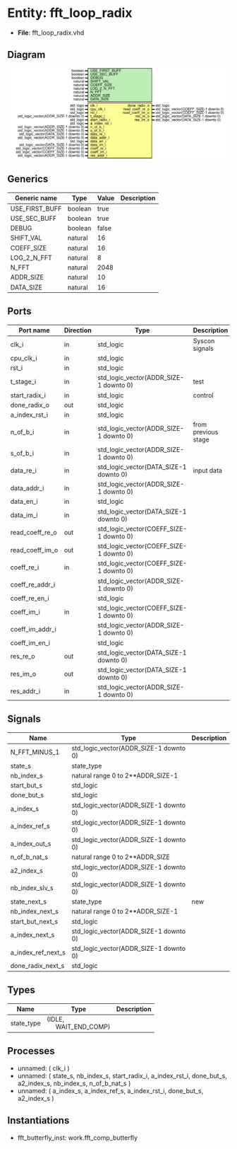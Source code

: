 # Entity: fft_loop_radix

- **File**: fft_loop_radix.vhd
## Diagram

![Diagram](fft_loop_radix.svg "Diagram")
## Generics

| Generic name   | Type    | Value | Description |
| -------------- | ------- | ----- | ----------- |
| USE_FIRST_BUFF | boolean | true  |             |
| USE_SEC_BUFF   | boolean | true  |             |
| DEBUG          | boolean | false |             |
| SHIFT_VAL      | natural | 16    |             |
| COEFF_SIZE     | natural | 16    |             |
| LOG_2_N_FFT    | natural | 8     |             |
| N_FFT          | natural | 2048  |             |
| ADDR_SIZE      | natural | 10    |             |
| DATA_SIZE      | natural | 16    |             |
## Ports

| Port name       | Direction | Type                                    | Description         |
| --------------- | --------- | --------------------------------------- | ------------------- |
| clk_i           | in        | std_logic                               | Syscon signals      |
| cpu_clk_i       | in        | std_logic                               |                     |
| rst_i           | in        | std_logic                               |                     |
| t_stage_i       | in        | std_logic_vector(ADDR_SIZE-1 downto 0)  | test                |
| start_radix_i   | in        | std_logic                               | control             |
| done_radix_o    | out       | std_logic                               |                     |
| a_index_rst_i   | in        | std_logic                               |                     |
| n_of_b_i        | in        | std_logic_vector(ADDR_SIZE-1 downto 0)  | from previous stage |
| s_of_b_i        | in        | std_logic_vector(ADDR_SIZE-1 downto 0)  |                     |
| data_re_i       | in        | std_logic_vector(DATA_SIZE-1 downto 0)  | input data          |
| data_addr_i     | in        | std_logic_vector(ADDR_SIZE-1 downto 0)  |                     |
| data_en_i       | in        | std_logic                               |                     |
| data_im_i       | in        | std_logic_vector(DATA_SIZE-1 downto 0)  |                     |
| read_coeff_re_o | out       | std_logic_vector(COEFF_SIZE-1 downto 0) |                     |
| read_coeff_im_o | out       | std_logic_vector(COEFF_SIZE-1 downto 0) |                     |
| coeff_re_i      | in        | std_logic_vector(COEFF_SIZE-1 downto 0) |                     |
| coeff_re_addr_i |           | std_logic_vector(ADDR_SIZE-1 downto 0)  |                     |
| coeff_re_en_i   |           | std_logic                               |                     |
| coeff_im_i      | in        | std_logic_vector(COEFF_SIZE-1 downto 0) |                     |
| coeff_im_addr_i |           | std_logic_vector(ADDR_SIZE-1 downto 0)  |                     |
| coeff_im_en_i   |           | std_logic                               |                     |
| res_re_o        | out       | std_logic_vector(DATA_SIZE-1 downto 0)  |                     |
| res_im_o        | out       | std_logic_vector(DATA_SIZE-1 downto 0)  |                     |
| res_addr_i      | in        | std_logic_vector(ADDR_SIZE-1 downto 0)  |                     |
## Signals

| Name               | Type                                   | Description |
| ------------------ | -------------------------------------- | ----------- |
| N_FFT_MINUS_1      | std_logic_vector(ADDR_SIZE-1 downto 0) |             |
| state_s            | state_type                             |             |
| nb_index_s         | natural range 0 to 2**ADDR_SIZE-1      |             |
| start_but_s        | std_logic                              |             |
| done_but_s         | std_logic                              |             |
| a_index_s          | std_logic_vector(ADDR_SIZE-1 downto 0) |             |
| a_index_ref_s      | std_logic_vector(ADDR_SIZE-1 downto 0) |             |
| a_index_out_s      | std_logic_vector(ADDR_SIZE-1 downto 0) |             |
| n_of_b_nat_s       | natural range 0 to 2**ADDR_SIZE        |             |
| a2_index_s         | std_logic_vector(ADDR_SIZE-1 downto 0) |             |
| nb_index_slv_s     | std_logic_vector(ADDR_SIZE-1 downto 0) |             |
| state_next_s       | state_type                             | new         |
| nb_index_next_s    | natural range 0 to 2**ADDR_SIZE-1      |             |
| start_but_next_s   | std_logic                              |             |
| a_index_next_s     | std_logic_vector(ADDR_SIZE-1 downto 0) |             |
| a_index_ref_next_s | std_logic_vector(ADDR_SIZE-1 downto 0) |             |
| done_radix_next_s  | std_logic                              |             |
## Types

| Name       | Type                                                       | Description |
| ---------- | ---------------------------------------------------------- | ----------- |
| state_type | (IDLE,<br><span style="padding-left:20px"> WAIT_END_COMP)  |             |
## Processes
- unnamed: ( clk_i )
- unnamed: ( state_s, nb_index_s,
			start_radix_i, a_index_rst_i, done_but_s, a2_index_s,
			nb_index_s, n_of_b_nat_s )
- unnamed: ( a_index_s, a_index_ref_s, a_index_rst_i,
			done_but_s, a2_index_s )
## Instantiations

- fft_butterfly_inst: work.fft_comp_butterfly
